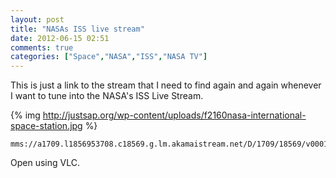 ```yaml
---
layout: post
title: "NASAs ISS live stream"
date: 2012-06-15 02:51
comments: true
categories: ["Space","NASA","ISS","NASA TV"]
---
```


This is just a link to the stream that I need to find again and again whenever I want to tune into the NASA's ISS Live Stream.

{% img http://justsap.org/wp-content/uploads/f2160nasa-international-space-station.jpg %}

```
mms://a1709.l1856953708.c18569.g.lm.akamaistream.net/D/1709/18569/v0001/reflector:53708
```

Open using VLC.